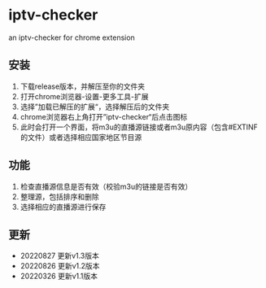# iptv-checker
an iptv-checker for chrome extension

## 安装
1. 下载release版本，并解压至你的文件夹
2. 打开chrome浏览器-设置-更多工具-扩展
3. 选择”加载已解压的扩展“，选择解压后的文件夹
4. chrome浏览器右上角打开”iptv-checker“后点击图标
5. 此时会打开一个界面，将m3u的直播源链接或者m3u原内容（包含#EXTINF的文件）或者选择相应国家地区节目源

## 功能
1. 检查直播源信息是否有效（校验m3u的链接是否有效）
2. 整理源，包括排序和删除
3. 选择相应的直播源进行保存

## 更新
- 20220827 更新v1.3版本
- 20220826 更新v1.2版本
- 20220326 更新v1.1版本

